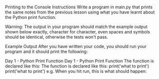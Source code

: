 Printing to the Console
Instructions
Write a program in main.py that prints the same notes from the previous lesson using what you have learnt about the Python print function.

Warning: The output in your program should match the example output shown below exactly, character for character, even spaces and symbols should be identical, otherwise the tests won't pass.

Example Output
After you have written your code, you should run your program and it should print the following:

Day 1 - Python Print Function
Day 1 - Python Print Function
The function is declared like this:
The function is declared like this:
print('what to print')
print('what to print')
e.g. When you hit run, this is what should happen:
